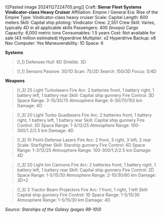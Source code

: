 ![[Pasted image 20241127224705.png]]
Craft: **Sienar Fleet Systems Vindicator-class Heavy Cruiser**
Affiliation: Empire / General
Era: Rise of the Empire
Type: Vindicator-class heavy cruiser
Scale: Capital
Length: 600 meters
Skill: Capital ship piloting: Vindicator
Crew: 2,551
Crew Skill: Varies, typically 4D in all applicable skills
Passengers: 400 (troops)
Cargo Capacity: 8,000 metric tons
Consumables: 1.5 years
Cost: Not available for sale (43 million estimated)
Hyperdrive Multiplier: x2
Hyperdrive Backup: x8
Nav Computer: Yes
Maneuverability: 1D
Space: 6

**Systems**
> [!_1] Defenses
> Hull: 6D
> Shields: 3D

> [!_1] Sensors
> Passive: 30/1D
> Scan: 75/2D
> Search: 150/3D
> Focus: 5/4D

**Weapons**
> [!_3] 25 Light Turbolasers
> Fire Arc: 2 batteries front, 1 battery right, 1 battery left, 1
> battery rear
> Skill: Capital ship gunnery
> Fire Control: 3D
> Space Range: 3-15/35/75
> Atmosphere Range: 6-30/70/150 km
> Damage: 4D

> [!_3] 20 Light Turbo Quadlasers
> Fire Arc: 2 batteries front, 1 battery right, 1 battery left, 1
> battery rear
> Skill: Capital ship gunnery
> Fire Control: 2D
> Space Range: 1-3/12/25
> Atmosphere Range: 100-300/1.2/2.5 km
> Damage: 4D

> [!_3] 10 Point-Defense Lasers
> Fire Arc: 2 front, 3 right, 3 left, 2 rear
> Scale: Starfighter
> Skill: Starship gunnery
> Fire Control: 4D
> Space Range: 1-3/12/25
> Atmosphere Range: 100-300/1.2/2.5 km
> Damage: 4D

> [!_3] 20 Light Ion Cannons
> Fire Arc: 2 batteries front, 1 battery right, 1 battery left, 1
> battery rear
> Skill: Capital ship gunnery
> Fire Control: 2D
> Space Range: 1-5/15/30
> Atmosphere Range: 2-10/30/60 km
> Damage: 3D+2

> [!_3] 3 Tractor Beam Projectors
> Fire Arc: 1 front, 1 right, 1 left
> Skill: Capital ship gunnery
> Fire Control: 1D
> Space Range: 1-5/15/30
> Atmosphere Range: 1-5/15/30 km
> Damage: 4D


*Source: Starships of the Galaxy (pages 99-100)*
